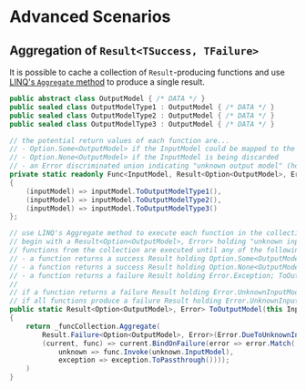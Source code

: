 # Advanced Scenarios

## Aggregation of `Result<TSuccess, TFailure>`

It is possible to cache a collection of `Result`-producing functions and use [LINQ's `Aggregate` method](https://docs.microsoft.com/en-us/dotnet/api/system.linq.enumerable.aggregate?view=net-5.0#System_Linq_Enumerable_Aggregate__2_System_Collections_Generic_IEnumerable___0____1_System_Func___1___0___1__) to produce a single result.

```csharp
public abstract class OutputModel { /* DATA */ }
public sealed class OutputModelType1 : OutputModel { /* DATA */ }
public sealed class OutputModelType2 : OutputModel { /* DATA */ }
public sealed class OutputModelType3 : OutputModel { /* DATA */ }

// the potential return values of each function are...
// - Option.Some<OutputModel> if the InputModel could be mapped to the specified OutputModel
// - Option.None<OutputModel> if the InputModel is being discarded
// - an Error discriminated union indicating "unknown output model" (holding the InputModel) or "an exception occurred" (holding the exception)
private static readonly Func<InputModel, Result<Option<OutputModel>, Error>> _funcCollection =
{
    (inputModel) => inputModel.ToOutputModelType1(),
    (inputModel) => inputModel.ToOutputModelType2(),
    (inputModel) => inputModel.ToOutputModelType3()
};

// use LINQ's Aggregate method to execute each function in the collection
// begin with a Result<Option<OutputModel>, Error> holding "unknown input model" error
// functions from the collection are executed until any of the following occurs:
// - a function returns a success Result holding Option.Some<OutputModel>; ToOutputModel returns that success Result
// - a function returns a success Result holding Option.None<OutputModel>; ToOutputModel returns that success Result
// - a function returns a failure Result holding Error.Exception; ToOutputModel returns that failure Result
//
// if a function returns a failure Result holding Error.UnknownInputModel, then processing continues
// if all functions produce a failure Result holding Error.UnknownInputModel, then ToOutputModel returns a failure Result holding Error.UnknownInputModel
public static Result<Option<OutputModel>, Error> ToOutputModel(this InputModel source)
{
    return _funcCollection.Aggregate(
        Result.Failure<Option<OutputModel>, Error>(Error.DueToUnknownInputModel(source)),
        (current, func) => current.BindOnFailure(error => error.Match(
            unknown => func.Invoke(unknown.InputModel),
            exception => exception.ToPassthrough())));
    )
}
```
